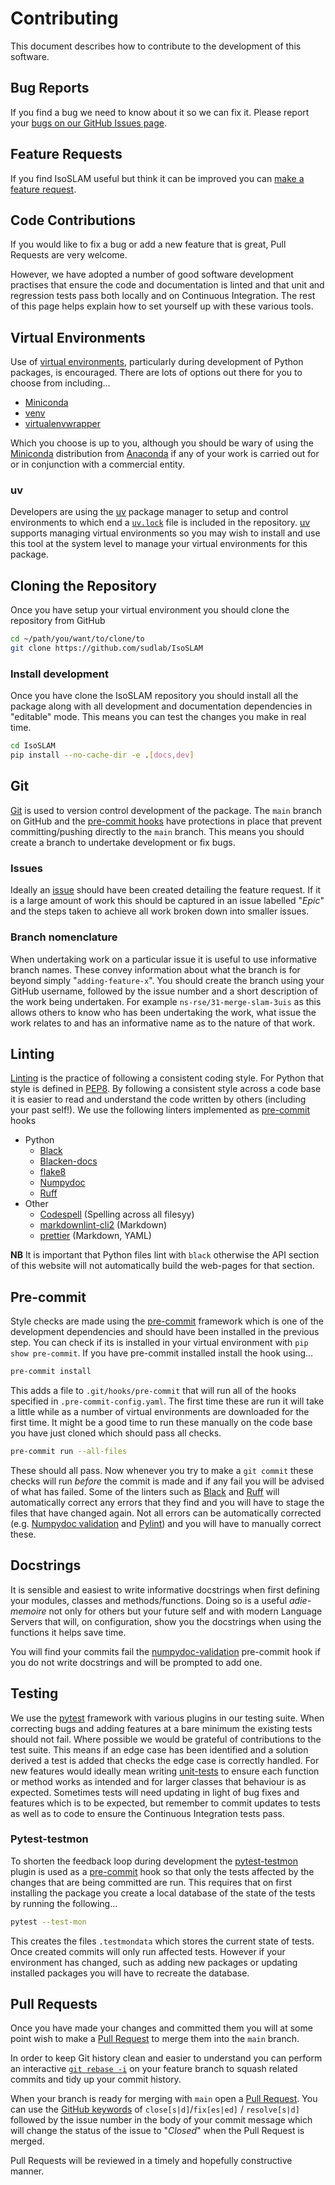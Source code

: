 # Contributing

This document describes how to contribute to the development of this software.

## Bug Reports

If you find a bug we need to know about it so we can fix it. Please report your [bugs on our GitHub Issues
page][gh-bug].

## Feature Requests

If you find IsoSLAM useful but think it can be improved you can [make a feature request][gh-feature].

## Code Contributions

If you would like to fix a bug or add a new feature that is great, Pull Requests are very welcome.

However, we have adopted a number of good software development practises that ensure the code and documentation is
linted and that unit and regression tests pass both locally and on Continuous Integration. The rest of this page helps
explain how to set yourself up with these various tools.

## Virtual Environments

Use of [virtual environments][venv], particularly during development of Python packages, is encouraged. There are lots of
options out there for you to choose from including...

- [Miniconda][miniconda]
- [venv][venv]
- [virtualenvwrapper][virtualenvwrapper]

Which you choose is up to you, although you should be wary of using the [Miniconda][miniconda] distribution from
[Anaconda][anaconda] if any of your work is carried out for or in conjunction with a commercial entity.

### uv

Developers are using the [uv][uv] package manager to setup and control environments to which end a [`uv.lock`][uv-lock]
file is included in the repository. [uv][uv] supports managing virtual environments so you may wish to install and use
this tool at the system level to manage your virtual environments for this package.

## Cloning the Repository

Once you have setup your virtual environment you should clone the repository from GitHub

```bash
cd ~/path/you/want/to/clone/to
git clone https://github.com/sudlab/IsoSLAM
```

### Install development

Once you have clone the IsoSLAM repository you should install all the package along with all development and
documentation dependencies in "editable" mode. This means you can test the changes you make in real time.

```bash
cd IsoSLAM
pip install --no-cache-dir -e .[docs,dev]
```

## Git

[Git][git] is used to version control development of the package. The `main` branch on GitHub and the [pre-commit
hooks](#pre-commit) have protections in place that prevent committing/pushing directly to the `main`
branch. This means you should create a branch to undertake development or fix bugs.

### Issues

Ideally an [issue][isoslam-issue] should have been created detailing the feature request. If it is a large amount of
work this should be captured in an issue labelled "_Epic_" and the steps taken to achieve all work broken down into
smaller issues.

### Branch nomenclature

When undertaking work on a particular issue it is useful to use informative branch names. These convey information about
what the branch is for beyond simply "`adding-feature-x`". You should create the branch using your GitHub username,
followed by the issue number and a short description of the work being undertaken. For example
`ns-rse/31-merge-slam-3uis` as this allows others to know who has been undertaking the work, what issue the work relates
to and has an informative name as to the nature of that work.

## Linting

[Linting][linting] is the practice of following a consistent coding style. For Python that style is defined in
[PEP8][pep8]. By following a consistent style across a code base it is easier to read and understand the code written by
others (including your past self!). We use the following linters implemented as [pre-commit](#pre-commit) hooks

- Python
  - [Black][black]
  - [Blacken-docs][blacken-docs]
  - [flake8][flake8]
  - [Numpydoc][numpydoc-validation]
  - [Ruff][ruff]
- Other
  - [Codespell][codespell] (Spelling across all filesyy)
  - [markdownlint-cli2][markdownlint-cli2] (Markdown)
  - [prettier][prettier] (Markdown, YAML)

**NB** It is important that Python files lint with `black` otherwise the API section of this website will not
automatically build the web-pages for that section.

## Pre-commit

Style checks are made using the [pre-commit][pre-commit] framework which is one of the development dependencies and
should have been installed in the previous step. You can check if its is installed in your virtual environment with `pip
show pre-commit`. If you have pre-commit installed install the hook using...

```bash
pre-commit install
```

This adds a file to `.git/hooks/pre-commit` that will run all of the hooks specified in `.pre-commit-config.yaml`. The
first time these are run it will take a little while as a number of virtual environments are downloaded for the first
time. It might be a good time to run these manually on the code base you have just cloned which should pass all checks.

```bash
pre-commit run --all-files
```

These should all pass. Now whenever you try to make a `git commit` these checks will run _before_ the commit is made and
if any fail you will be advised of what has failed. Some of the linters such as [Black][black] and [Ruff][ruff] will
automatically correct any errors that they find and you will have to stage the files that have changed again. Not all
errors can be automatically corrected (e.g. [Numpydoc validation][numpydoc-validation] and [Pylint][pylint]) and you
will have to manually correct these.

## Docstrings

It is sensible and easiest to write informative docstrings when first defining your modules, classes and
methods/functions. Doing so is a useful _adie-memoire_ not only for others but your future self and with modern Language
Servers that will, on configuration, show you the docstrings when using the functions it helps save time.

You will find your commits fail the [numpydoc-validation][numpydoc-validation] pre-commit hook if you do not write
docstrings and will be prompted to add one.

## Testing

We use the [pytest][pytest] framework with various plugins in our testing suite. When correcting bugs and adding
features at a bare minimum the existing tests should not fail. Where possible we would be grateful of contributions to
the test suite. This means if an edge case has been identified and a solution derived a test is added that checks the
edge case is correctly handled. For new features would ideally mean writing [unit-tests][unit-tests] to ensure each
function or method works as intended and for larger classes that behaviour is as expected. Sometimes tests will need
updating in light of bug fixes and features which is to be expected, but remember to commit updates to tests as well as
to code to ensure the Continuous Integration tests pass.

### Pytest-testmon

To shorten the feedback loop during development the [pytest-testmon][pytest-testmon] plugin is used as a
[pre-commit](#pre-commit) hook so that only the tests affected by the changes that are being committed are run. This
requires that on first installing the package you create a local database of the state of the tests by running the
following...

```bash
pytest --test-mon
```

This creates the files `.testmondata` which stores the current state of tests. Once created commits will only run
affected tests. However if your environment has changed, such as adding new packages or updating installed packages you
will have to recreate the database.

## Pull Requests

Once you have made your changes and committed them you will at some point wish to make a [Pull Request][gh-pr] to merge
them into the `main` branch.

In order to keep Git history clean and easier to understand you can perform an interactive [`git rebase -i`][git-rebase]
on your feature branch to squash related commits and tidy up your commit history.

When your branch is ready for merging with `main` open a [Pull Request][gh-pr]. You can use the [GitHub
keywords][gh-keywords] of `close[s|d]`/`fix[es|ed]` / `resolve[s|d]` followed by the issue number in the body of your
commit message which will change the status of the issue to "_Closed_" when the Pull Request is merged.

Pull Requests will be reviewed in a timely and hopefully constructive manner.

[anaconda]: https://www.anaconda.com/blog/update-on-anacondas-terms-of-service-for-academia-and-research
[black]: https://black.readthedocs.io/en/stable/index.html
[blacken-docs]: https://github.com/adamchainz/blacken-docs
[codespell]: https://github.com/codespell-project/codespell
[flake8]: https://flake8.pycqa.org/en/latest/
[gh-bug]: https://github.com/sudlab/IsoSLAM/issues/new?assignees=&labels=bug&projects=sudlab%2F1&template=bug_report.yaml&title=%5Bbug%5D%3A+
[gh-feature]: https://github.com/sudlab/IsoSLAM/issues/new?assignees=&labels=enhancement&projects=sudlab%2F1&template=feature_request.yaml&title=%5Bfeature%5D+%3A+
[gh-keywords]: https://docs.github.com/en/get-started/writing-on-github/working-with-advanced-formatting/using-keywords-in-issues-and-pull-requests
[gh-pr]: https://github.com/sudlab/IsoSLAM/pulls
[isoslam-issue]: https://github.com/sudlab/IsoSLAM/issues/
[git]: https://git-scm.com
[git-rebase]: https://git-scm.com/book/en/v2/Git-Tools-Rewriting-History
[linting]: https://en.wikipedia.org/wiki/Lint_(software)
[markdownlint-cli2]: https://github.com/DavidAnson/markdownlint-cli2
[miniconda]: https://docs.anaconda.com/miniconda/
[numpydoc-validation]: https://numpydoc.readthedocs.io/en/latest/validation.html
[pep8]: https://peps.python.org/pep-0008/
[pre-commit]: https://pre-commit.com/
[prettier]: https://prettier.io/docs/en/
[pylint]: https://www.pylint.org/
[pytest]: https://pytest.org
[pytest-testmon]: https://pypi.org/project/pytest-testmon/
[ruff]: https://docs.astral.sh/ruff
[unit-tests]: https://en.wikipedia.org/wiki/Unit_testing
[uv]: https://docs.astral.sh/uv/
[uv-lock]: https://docs.astral.sh/uv/concepts/projects/#project-lockfile
[venv]: https://docs.python.org/3/library/venv.html
[virtualenvwrapper]: https://virtualenvwrapper.readthedocs.io/en/latest/
